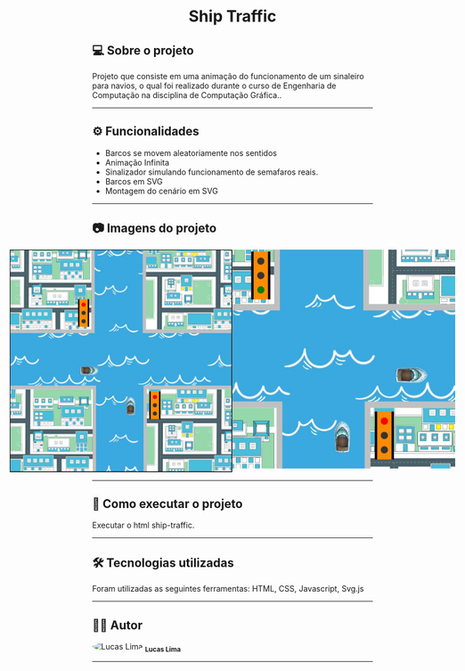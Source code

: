 <h1 align="center">
    Ship Traffic
</h1>

## 💻 Sobre o projeto

<p>Projeto que consiste em uma animação do funcionamento de um sinaleiro para navios, o qual foi realizado durante o curso de Engenharia de Computação na disciplina de Computação Gráfica..</p>

---

## ⚙️ Funcionalidades

- Barcos se movem aleatoriamente nos sentidos
- Animação Infinita
- Sinalizador simulando funcionamento de semafaros reais.
- Barcos em SVG
- Montagem do cenário em SVG

---

## 📷 Imagens do projeto

<p align="center" style="display: flex; align-items: flex-start; justify-content: center;">
  <img alt="NextLevelWeek" title="Imagem - Traffic Light Car" src="assets/Imagem-Funcionamento-1.jpg" width="400px">

  <img alt="NextLevelWeek" title="Imagem - Traffic Light Car" src="assets/Imagem-Funcionamento-2.jpg" width="400px">
</p>

---

## 🚀 Como executar o projeto

Executar o html ship-traffic.

---

## 🛠 Tecnologias utilizadas

Foram utilizadas as seguintes ferramentas: HTML, CSS, Javascript, Svg.js

---

## 👨‍💻 Autor
 <img style="border-radius: 50%;" src="https://avatars.githubusercontent.com/u/82186618?v=4" width="100px;" alt="Lucas Lima"/>
 <sub><b>Lucas Lima</b></sub>
 <br />
 
---
